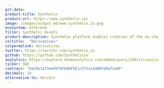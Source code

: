 ```yaml
---
git-date:
product-title: Synthetix
product-url: https://www.synthetix.io/
image: /images/output_md/www.synthetix.io.png
ecosystem: ethereum
filter: Synthetic Assets
product-description: Synthetix platform enables creation of the on-chain synthetic assets that tracks value of assets in real world. [Interview with Kain Warwick, founder of Synthetix](/synthetix).
coltitle:  "Derivatives"
colpermalink: derivatives
twitter: https://twitter.com/synthetix_io
github: https://github.com/Synthetixio
analytics: https://explore.duneanalytics.com/embed/query/2961/visualization/5722?api_key=wfCADWmqi3i7pw6QqN3H93ZOXAx6dfshaLYoVGvH
ticker: SNX
contract: "0xC011a73ee8576Fb46F5E1c5751cA3B9Fe0af2a6F"
decimals: 18
alternative-to: deribit
---
```

